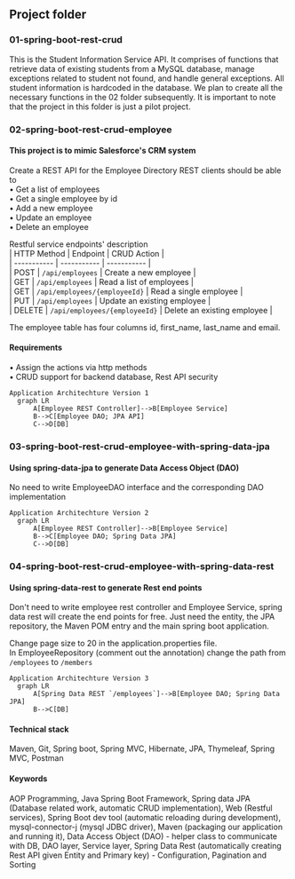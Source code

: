 ## Project folder
### 01-spring-boot-rest-crud
This is the Student Information Service API. 
It comprises of functions that retrieve data of existing students 
from a MySQL database, manage exceptions related to student not found,
and handle general exceptions.
All student information is hardcoded in the database. 
We plan to create all the necessary functions in the 02 folder subsequently. 
It is important to note that the project in this folder is just a pilot project.

### 02-spring-boot-rest-crud-employee
#### This project is to mimic Salesforce's CRM system  
Create a REST API for the Employee Directory
REST clients should be able to  
• Get a list of employees  
• Get a single employee by id  
• Add a new employee  
• Update an employee  
• Delete an employee  

Restful service endpoints' description  
| HTTP Method | Endpoint |  CRUD Action |  
| ----------- | ----------- |  ----------- |   
| POST | `/api/employees` | Create a new employee |  
| GET | `/api/employees` | Read a list of employees |  
| GET | `/api/employees/{employeeId}` | Read a single employee |  
| PUT | `/api/employees` | Update an existing employee |  
| DELETE | `/api/employees/{employeeId}` | Delete an existing employee | 

The employee table has four columns id, first_name, last_name and email.

#### Requirements
• Assign the actions via http methods  
• CRUD support for backend database, Rest API security

```
Application Architechture Version 1 
  graph LR
      A[Employee REST Controller]-->B[Employee Service]
      B-->C[Employee DAO; JPA API]
      C-->D[DB]
```

### 03-spring-boot-rest-crud-employee-with-spring-data-jpa
#### Using spring-data-jpa to generate Data Access Object (DAO)
No need to write EmployeeDAO interface and the corresponding DAO implementation

```
Application Architechture Version 2
  graph LR
      A[Employee REST Controller]-->B[Employee Service]
      B-->C[Employee DAO; Spring Data JPA]
      C-->D[DB]
```

### 04-spring-boot-rest-crud-employee-with-spring-data-rest
#### Using spring-data-rest to generate Rest end points
Don't need to write employee rest controller and Employee Service, spring data rest will create the end points for free. Just need the entity, the JPA repository, the Maven POM entry and the main spring boot application.

Change page size to 20 in the application.properties file.  
In EmployeeRepository (comment out the annotation) change the path from `/employees` to `/members`  

```
Application Architechture Version 3
  graph LR
      A[Spring Data REST `/employees`]-->B[Employee DAO; Spring Data JPA]
      B-->C[DB]
```
#### Technical stack
Maven, Git, Spring boot, Spring MVC, Hibernate, JPA, Thymeleaf, Spring MVC, Postman

#### Keywords
AOP Programming, Java Spring Boot Framework,
Spring data JPA (Database related work, automatic CRUD implementation),
Web (Restful services),
Spring Boot dev tool (automatic reloading during development),
mysql-connector-j (mysql JDBC driver),
Maven (packaging our application and running it),
Data Access Object (DAO) - helper class to communicate with DB,
DAO layer, Service layer,
Spring Data Rest (automatically creating Rest API given Entity and Primary key) -
Configuration, Pagination and Sorting